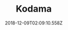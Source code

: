 ---
title: Kodama
artist: Alcest
date: 2018-12-09T02:09:10.558Z
cover: tumblr_ojq31iv6eu1vfaqyoo1_1280.jpg
styles:
  - Post-Black Metal
  - Black Metal
links:
  spotify: https://play.spotify.com/album/1nWcB3qwsbx0nimMZH6sCw
  youtube: https://music.youtube.com/watch?v=ef7bKmQVcX8
  applemusic: https://itunes.apple.com/us/album/kodama-deluxe-edition/1144895262?uo=4
  soundcloud: ""
  bandcamp: https://alcest.bandcamp.com/album/kodama
  googleplay: https://play.google.com/music/m/Bbyjzp7xu6hywpnghep2ecuew5y?signup_if_needed=1
  deezer: https://www.deezer.com/album/13824584
---